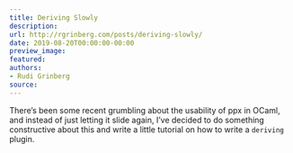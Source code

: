 ```yaml
---
title: Deriving Slowly
description:
url: http://rgrinberg.com/posts/deriving-slowly/
date: 2019-08-20T00:00:00-00:00
preview_image:
featured:
authors:
- Rudi Grinberg
source:
---
```


<p>There&rsquo;s been some recent grumbling about the usability of ppx in OCaml, and
instead of just letting it slide again, I&rsquo;ve decided to do something
constructive about this and write a little tutorial on how to write a
<code class="docutils literal notranslate"><span class="pre">deriving</span></code> plugin.</p>

